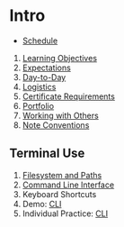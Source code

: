 # Intro

* [Schedule](/sessions/2016-07-07/schedule.md)
1. [Learning Objectives](/Intro/docs/course-learning-objectives.md)
1. [Expectations](/Intro/docs/course-expectations.md)
1. [Day-to-Day](/Intro/docs/course-day-to-day.md)
1. [Logistics](/Intro/docs/course-logistics.md)
1. [Certificate Requirements](/Intro/docs/course-requirements.md)
1. [Portfolio](/Intro/docs/course-portfolio.md)
1. [Working with Others](/Intro/docs/group-work.md)
1. [Note Conventions](/Intro/docs/notes-conventions.md)

## Terminal Use

1. [Filesystem and Paths](/Intro/docs/filesystem.md)
1. [Command Line Interface](/Intro/docs/cli.md)
1. Keyboard Shortcuts
1. Demo: [CLI](/demos/cli.md)
1. Individual Practice: [CLI](/practice/cli.md)
